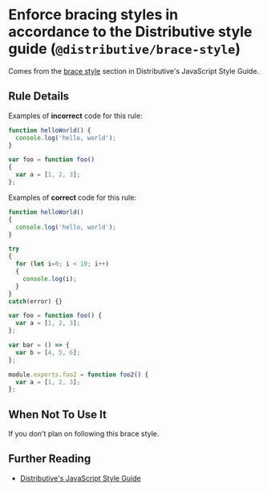 # Enforce bracing styles in accordance to the Distributive style guide (`@distributive/brace-style`)

<!-- end auto-generated rule header -->

Comes from the [brace
style](https://github.com/Distributive-Network/eslint-config#braces) section in
Distributive's JavaScript Style Guide.

## Rule Details

Examples of **incorrect** code for this rule:

```js
function helloWorld() {
  console.log('hello, world');
}

var foo = function foo()
{
  var a = [1, 2, 3];
};
```

Examples of **correct** code for this rule:

```js
function helloWorld()
{
  console.log('hello, world');
}

try
{
  for (let i=0; i < 10; i++)
  {
    console.log(i);
  }
}
catch(error) {}

var foo = function foo() {
  var a = [1, 2, 3];
};

var bar = () => {
  var b = [4, 5, 6];
};

module.exports.foo2 = function foo2() {
  var a = [1, 2, 3];
};
```

## When Not To Use It

If you don't plan on following this brace style.

## Further Reading

- [Distributive's JavaScript Style Guide](https://github.com/Distributive-Network/eslint-config#readme)
